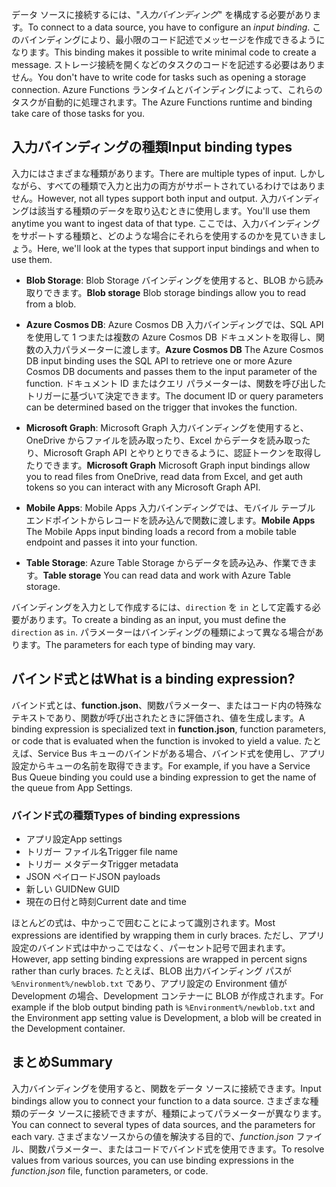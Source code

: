 <span data-ttu-id="13146-101">データ ソースに接続するには、"*入力バインディング*" を構成する必要があります。</span><span class="sxs-lookup"><span data-stu-id="13146-101">To connect to a data source, you have to configure an *input binding*.</span></span> <span data-ttu-id="13146-102">このバインディングにより、最小限のコード記述でメッセージを作成できるようになります。</span><span class="sxs-lookup"><span data-stu-id="13146-102">This binding makes it possible to write minimal code to create a message.</span></span> <span data-ttu-id="13146-103">ストレージ接続を開くなどのタスクのコードを記述する必要はありません。</span><span class="sxs-lookup"><span data-stu-id="13146-103">You don't have to write code for tasks such as opening a storage connection.</span></span> <span data-ttu-id="13146-104">Azure Functions ランタイムとバインディングによって、これらのタスクが自動的に処理されます。</span><span class="sxs-lookup"><span data-stu-id="13146-104">The Azure Functions runtime and binding take care of those tasks for you.</span></span>

## <a name="input-binding-types"></a><span data-ttu-id="13146-105">入力バインディングの種類</span><span class="sxs-lookup"><span data-stu-id="13146-105">Input binding types</span></span>

<span data-ttu-id="13146-106">入力にはさまざまな種類があります。</span><span class="sxs-lookup"><span data-stu-id="13146-106">There are multiple types of input.</span></span> <span data-ttu-id="13146-107">しかしながら、すべての種類で入力と出力の両方がサポートされているわけではありません。</span><span class="sxs-lookup"><span data-stu-id="13146-107">However, not all types support both input and output.</span></span> <span data-ttu-id="13146-108">入力バインディングは該当する種類のデータを取り込むときに使用します。</span><span class="sxs-lookup"><span data-stu-id="13146-108">You'll use them anytime you want to ingest data of that type.</span></span> <span data-ttu-id="13146-109">ここでは、入力バインディングをサポートする種類と、どのような場合にそれらを使用するのかを見ていきましょう。</span><span class="sxs-lookup"><span data-stu-id="13146-109">Here, we'll look at the types that support input bindings and when to use them.</span></span>

- <span data-ttu-id="13146-110">**Blob Storage**: Blob Storage バインディングを使用すると、BLOB から読み取りできます。</span><span class="sxs-lookup"><span data-stu-id="13146-110">**Blob storage**  Blob storage bindings allow you to read from a blob.</span></span>

- <span data-ttu-id="13146-111">**Azure Cosmos DB**: Azure Cosmos DB 入力バインディングでは、SQL API を使用して 1 つまたは複数の Azure Cosmos DB ドキュメントを取得し、関数の入力パラメーターに渡します。</span><span class="sxs-lookup"><span data-stu-id="13146-111">**Azure Cosmos DB**  The Azure Cosmos DB input binding uses the SQL API to retrieve one or more Azure Cosmos DB documents and passes them to the input parameter of the function.</span></span> <span data-ttu-id="13146-112">ドキュメント ID またはクエリ パラメーターは、関数を呼び出したトリガーに基づいて決定できます。</span><span class="sxs-lookup"><span data-stu-id="13146-112">The document ID or query parameters can be determined based on the trigger that invokes the function.</span></span>

- <span data-ttu-id="13146-113">**Microsoft Graph**: Microsoft Graph 入力バインディングを使用すると、OneDrive からファイルを読み取ったり、Excel からデータを読み取ったり、Microsoft Graph API とやりとりできるように、認証トークンを取得したりできます。</span><span class="sxs-lookup"><span data-stu-id="13146-113">**Microsoft Graph**  Microsoft Graph input bindings allow you to read files from OneDrive, read data from Excel, and get auth tokens so you can interact with any Microsoft Graph API.</span></span>

- <span data-ttu-id="13146-114">**Mobile Apps**: Mobile Apps 入力バインディングでは、モバイル テーブル エンドポイントからレコードを読み込んで関数に渡します。</span><span class="sxs-lookup"><span data-stu-id="13146-114">**Mobile Apps**  The Mobile Apps input binding loads a record from a mobile table endpoint and passes it into your function.</span></span>

- <span data-ttu-id="13146-115">**Table Storage**: Azure Table Storage からデータを読み込み、作業できます。</span><span class="sxs-lookup"><span data-stu-id="13146-115">**Table storage**  You can read data and work with Azure Table storage.</span></span>

<span data-ttu-id="13146-116">バインディングを入力として作成するには、`direction` を `in` として定義する必要があります。</span><span class="sxs-lookup"><span data-stu-id="13146-116">To create a binding as an input, you must define the `direction` as `in`.</span></span>
<span data-ttu-id="13146-117">パラメーターはバインディングの種類によって異なる場合があります。</span><span class="sxs-lookup"><span data-stu-id="13146-117">The parameters for each type of binding may vary.</span></span>

## <a name="what-is-a-binding-expression"></a><span data-ttu-id="13146-118">バインド式とは</span><span class="sxs-lookup"><span data-stu-id="13146-118">What is a binding expression?</span></span>

<span data-ttu-id="13146-119">バインド式とは、**function.json**、関数パラメーター、またはコード内の特殊なテキストであり、関数が呼び出されたときに評価され、値を生成します。</span><span class="sxs-lookup"><span data-stu-id="13146-119">A binding expression is specialized text in **function.json**, function parameters, or code that is evaluated when the function is invoked to yield a value.</span></span> <span data-ttu-id="13146-120">たとえば、Service Bus キューのバインドがある場合、バインド式を使用し、アプリ設定からキューの名前を取得できます。</span><span class="sxs-lookup"><span data-stu-id="13146-120">For example, if you have a Service Bus Queue binding you could use a binding expression to get the name of the queue from App Settings.</span></span>

### <a name="types-of-binding-expressions"></a><span data-ttu-id="13146-121">バインド式の種類</span><span class="sxs-lookup"><span data-stu-id="13146-121">Types of binding expressions</span></span>

- <span data-ttu-id="13146-122">アプリ設定</span><span class="sxs-lookup"><span data-stu-id="13146-122">App settings</span></span>
- <span data-ttu-id="13146-123">トリガー ファイル名</span><span class="sxs-lookup"><span data-stu-id="13146-123">Trigger file name</span></span>
- <span data-ttu-id="13146-124">トリガー メタデータ</span><span class="sxs-lookup"><span data-stu-id="13146-124">Trigger metadata</span></span>
- <span data-ttu-id="13146-125">JSON ペイロード</span><span class="sxs-lookup"><span data-stu-id="13146-125">JSON payloads</span></span>
- <span data-ttu-id="13146-126">新しい GUID</span><span class="sxs-lookup"><span data-stu-id="13146-126">New GUID</span></span>
- <span data-ttu-id="13146-127">現在の日付と時刻</span><span class="sxs-lookup"><span data-stu-id="13146-127">Current date and time</span></span>

<span data-ttu-id="13146-128">ほとんどの式は、中かっこで囲むことによって識別されます。</span><span class="sxs-lookup"><span data-stu-id="13146-128">Most expressions are identified by wrapping them in curly braces.</span></span> <span data-ttu-id="13146-129">ただし、アプリ設定のバインド式は中かっこではなく、パーセント記号で囲まれます。</span><span class="sxs-lookup"><span data-stu-id="13146-129">However, app setting binding expressions are wrapped in percent signs rather than curly braces.</span></span> <span data-ttu-id="13146-130">たとえば、BLOB 出力バインディング パスが `%Environment%/newblob.txt` であり、アプリ設定の Environment 値が Development の場合、Development コンテナーに BLOB が作成されます。</span><span class="sxs-lookup"><span data-stu-id="13146-130">For example if the blob output binding path is `%Environment%/newblob.txt` and the Environment app setting value is Development, a blob will be created in the Development container.</span></span>

## <a name="summary"></a><span data-ttu-id="13146-131">まとめ</span><span class="sxs-lookup"><span data-stu-id="13146-131">Summary</span></span>

<span data-ttu-id="13146-132">入力バインディングを使用すると、関数をデータ ソースに接続できます。</span><span class="sxs-lookup"><span data-stu-id="13146-132">Input bindings allow you to connect your function to a data source.</span></span> <span data-ttu-id="13146-133">さまざまな種類のデータ ソースに接続できますが、種類によってパラメーターが異なります。</span><span class="sxs-lookup"><span data-stu-id="13146-133">You can connect to several types of data sources, and the parameters for each vary.</span></span> <span data-ttu-id="13146-134">さまざまなソースからの値を解決する目的で、*function.json* ファイル、関数パラメーター、またはコードでバインド式を使用できます。</span><span class="sxs-lookup"><span data-stu-id="13146-134">To resolve values from various sources, you can use binding expressions in the *function.json* file, function parameters, or code.</span></span>